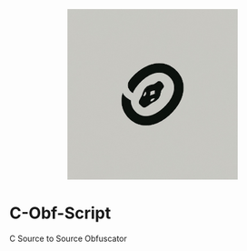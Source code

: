 <p align="center"><img src="pycobf.jpg" width=300/></p>

# C-Obf-Script
C Source to Source Obfuscator
